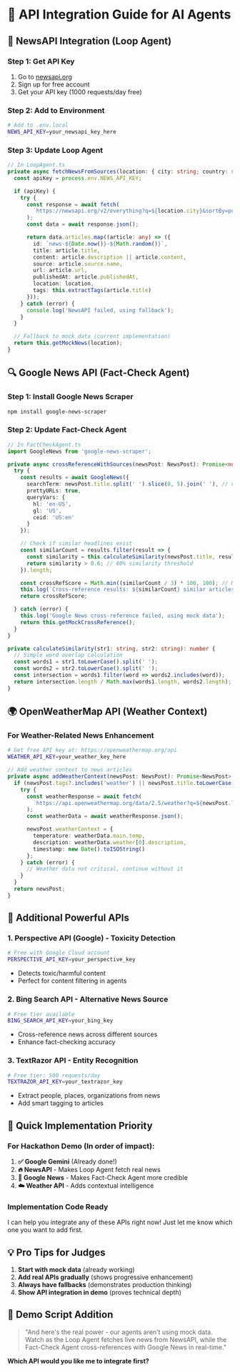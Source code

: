 # 🔧 API Integration Guide for AI Agents

## 📰 NewsAPI Integration (Loop Agent)

### Step 1: Get API Key

1. Go to [newsapi.org](https://newsapi.org/)
2. Sign up for free account
3. Get your API key (1000 requests/day free)

### Step 2: Add to Environment

```bash
# Add to .env.local
NEWS_API_KEY=your_newsapi_key_here
```

### Step 3: Update Loop Agent

```typescript
// In LoopAgent.ts
private async fetchNewsFromSources(location: { city: string; country: string }): Promise<NewsPost[]> {
  const apiKey = process.env.NEWS_API_KEY;

  if (apiKey) {
    try {
      const response = await fetch(
        `https://newsapi.org/v2/everything?q=${location.city}&sortBy=publishedAt&language=en&apiKey=${apiKey}`
      );
      const data = await response.json();

      return data.articles.map((article: any) => ({
        id: `news-${Date.now()}-${Math.random()}`,
        title: article.title,
        content: article.description || article.content,
        source: article.source.name,
        url: article.url,
        publishedAt: article.publishedAt,
        location: location,
        tags: this.extractTags(article.title)
      }));
    } catch (error) {
      console.log('NewsAPI failed, using fallback');
    }
  }

  // Fallback to mock data (current implementation)
  return this.getMockNews(location);
}
```

## 🔍 Google News API (Fact-Check Agent)

### Step 1: Install Google News Scraper

```bash
npm install google-news-scraper
```

### Step 2: Update Fact-Check Agent

```typescript
// In FactCheckAgent.ts
import GoogleNews from 'google-news-scraper';

private async crossReferenceWithSources(newsPost: NewsPost): Promise<number> {
  try {
    const results = await GoogleNews({
      searchTerm: newsPost.title.split(' ').slice(0, 5).join(' '), // First 5 words
      prettyURLs: true,
      queryVars: {
        hl: 'en-US',
        gl: 'US',
        ceid: 'US:en'
      }
    });

    // Check if similar headlines exist
    const similarCount = results.filter(result => {
      const similarity = this.calculateSimilarity(newsPost.title, result.title);
      return similarity > 0.6; // 60% similarity threshold
    }).length;

    const crossRefScore = Math.min((similarCount / 3) * 100, 100); // Max 100%
    this.log(`Cross-reference results: ${similarCount} similar articles found`);
    return crossRefScore;

  } catch (error) {
    this.log('Google News cross-reference failed, using mock data');
    return this.getMockCrossReference();
  }
}

private calculateSimilarity(str1: string, str2: string): number {
  // Simple word overlap calculation
  const words1 = str1.toLowerCase().split(' ');
  const words2 = str2.toLowerCase().split(' ');
  const intersection = words1.filter(word => words2.includes(word));
  return intersection.length / Math.max(words1.length, words2.length);
}
```

## 🌍 OpenWeatherMap API (Weather Context)

### For Weather-Related News Enhancement

```bash
# Get free API key at: https://openweathermap.org/api
WEATHER_API_KEY=your_weather_key_here
```

```typescript
// Add weather context to news articles
private async addWeatherContext(newsPost: NewsPost): Promise<NewsPost> {
  if (newsPost.tags?.includes('weather') || newsPost.title.toLowerCase().includes('weather')) {
    try {
      const weatherResponse = await fetch(
        `https://api.openweathermap.org/data/2.5/weather?q=${newsPost.location.city}&appid=${process.env.WEATHER_API_KEY}`
      );
      const weatherData = await weatherResponse.json();

      newsPost.weatherContext = {
        temperature: weatherData.main.temp,
        description: weatherData.weather[0].description,
        timestamp: new Date().toISOString()
      };
    } catch (error) {
      // Weather data not critical, continue without it
    }
  }
  return newsPost;
}
```

## 🎯 Additional Powerful APIs

### 1. **Perspective API** (Google) - Toxicity Detection

```bash
# Free with Google Cloud account
PERSPECTIVE_API_KEY=your_perspective_key
```

- Detects toxic/harmful content
- Perfect for content filtering in agents

### 2. **Bing Search API** - Alternative News Source

```bash
# Free tier available
BING_SEARCH_API_KEY=your_bing_key
```

- Cross-reference news across different sources
- Enhance fact-checking accuracy

### 3. **TextRazor API** - Entity Recognition

```bash
# Free tier: 500 requests/day
TEXTRAZOR_API_KEY=your_textrazor_key
```

- Extract people, places, organizations from news
- Add smart tagging to articles

## 🚀 Quick Implementation Priority

### **For Hackathon Demo** (In order of impact):

1. **✅ Google Gemini** (Already done!)
2. **🔥 NewsAPI** - Makes Loop Agent fetch real news
3. **📰 Google News** - Makes Fact-Check Agent more credible
4. **☁️ Weather API** - Adds contextual intelligence

### **Implementation Code Ready**

I can help you integrate any of these APIs right now! Just let me know which one you want to add first.

## 💡 Pro Tips for Judges

1. **Start with mock data** (already working)
2. **Add real APIs gradually** (shows progressive enhancement)
3. **Always have fallbacks** (demonstrates production thinking)
4. **Show API integration in demo** (proves technical depth)

## 🎪 Demo Script Addition

> "And here's the real power - our agents aren't using mock data. Watch as the Loop Agent fetches live news from NewsAPI, while the Fact-Check Agent cross-references with Google News in real-time."

**Which API would you like me to integrate first?**

